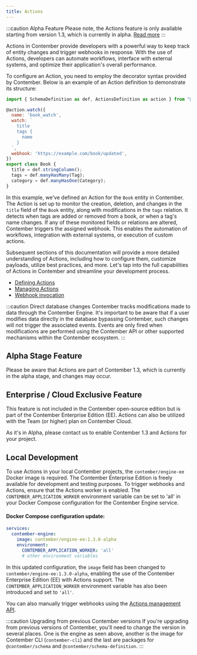 ```yaml
---
title: Actions
---
```


:::caution Alpha Feature
Please note, the Actions feature is only available starting from version 1.3, which is currently in alpha. [Read more](./overview.md#alpha-stage-feature)
:::

Actions in Contember provide developers with a powerful way to keep track of entity changes and trigger webhooks in response. With the use of Actions, developers can automate workflows, interface with external systems, and optimize their application's overall performance.

To configure an Action, you need to employ the decorator syntax provided by Contember. Below is an example of an Action definition to demonstrate its structure:

```javascript
import { SchemaDefinition as def, ActionsDefinition as action } from "@contember/schema-definition"

@action.watch({
  name: 'book_watch',
  watch: `
    title
    tags {
      name
    }
  `,
  webhook: 'https://example.com/book/updated',
})
export class Book {
  title = def.stringColumn();
  tags = def.manyHasMany(Tag);
  category = def.manyHasOne(Category);
}
```

In this example, we've defined an Action for the `Book` entity in Contember. The Action is set up to monitor the creation, deletion, and changes in the `title` field of the `Book` entity, along with modifications in the `tags` relation. It detects when tags are added or removed from a book, or when a tag's name changes. If any of these monitored fields or relations are altered, Contember triggers the assigned webhook. This enables the automation of workflows, integration with external systems, or execution of custom actions.

Subsequent sections of this documentation will provide a more detailed understanding of Actions, including how to configure them, customize payloads, utilize best practices, and more. Let's tap into the full capabilities of Actions in Contember and streamline your development process.

- [Defining Actions](./definition.md)
- [Managing Actions](./managing.md)
- [Webhook invocation](./invocation.md)

:::caution Direct database changes
Contember tracks modifications made to data through the Contember Engine. It's important to be aware that if a user modifies data directly in the database bypassing Contember, such changes will not trigger the associated events. Events are only fired when modifications are performed using the Contember API or other supported mechanisms within the Contember ecosystem.
:::

## Alpha Stage Feature

Please be aware that Actions are part of Contember 1.3, which is currently in the alpha stage, and changes may occur.

## Enterprise / Cloud Exclusive Feature

This feature is not included in the Contember open-source edition but is part of the Contember Enterprise Edition (EE). Actions can also be utilized with the Team (or higher) plan on Contember Cloud.

As it's in Alpha, please contact us to enable Contember 1.3 and Actions for your project.

## Local Development

To use Actions in your local Contember projects, the `contember/engine-ee` Docker image is required. The Contember Enterprise Edition is freely available for development and testing purposes. To trigger webhooks and Actions, ensure that the Actions worker is enabled. The `CONTEMBER_APPLICATION_WORKER` environment variable can be set to 'all' in your Docker Compose configuration for the Contember Engine service.

#### Docker Compose configuration update:

```yaml
services:
  contember-engine:
    image: contember/engine-ee:1.3.0-alpha
    environment:
      CONTEMBER_APPLICATION_WORKER: 'all'
      # other environment variables
```

In this updated configuration, the `image` field has been changed to `contember/engine-ee:1.3.0-alpha`, enabling the use of the Contember Enterprise Edition (EE) with Actions support. The `CONTEMBER_APPLICATION_WORKER` environment variable has also been introduced and set to `'all'`.

You can also manually trigger webhooks using the [Actions management API](./managing.md).

:::caution Upgrading from previous Contember versions
If you're upgrading from previous versions of Contember, you'll need to change the version in several places. One is the engine as seen above, another is the image for Contember CLI (`contember-cli`) and the last are packages for `@contember/schema` and `@contember/schema-definition`.
:::
